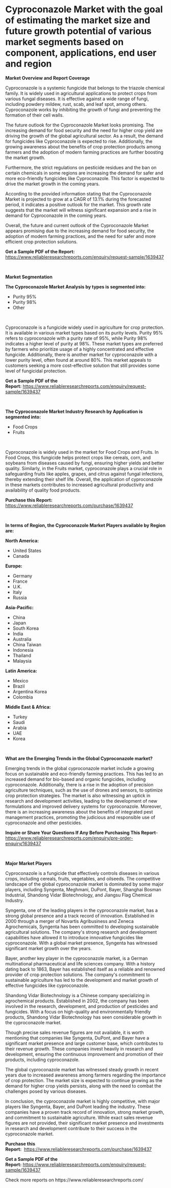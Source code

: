 <p><h1>Cyproconazole Market with the goal of estimating the market size and future growth potential of various market segments based on component, applications, end user and region</h1></p><p><strong>Market Overview and Report Coverage</strong></p>
<p><p>Cyproconazole is a systemic fungicide that belongs to the triazole chemical family. It is widely used in agricultural applications to protect crops from various fungal diseases. It is effective against a wide range of fungi, including powdery mildew, rust, scab, and leaf spot, among others. Cyproconazole works by inhibiting the growth of fungi and preventing the formation of their cell walls.</p><p>The future outlook for the Cyproconazole Market looks promising. The increasing demand for food security and the need for higher crop yield are driving the growth of the global agricultural sector. As a result, the demand for fungicides like Cyproconazole is expected to rise. Additionally, the growing awareness about the benefits of crop protection products among farmers and the adoption of modern farming practices are further boosting the market growth.</p><p>Furthermore, the strict regulations on pesticide residues and the ban on certain chemicals in some regions are increasing the demand for safer and more eco-friendly fungicides like Cyproconazole. This factor is expected to drive the market growth in the coming years.</p><p>According to the provided information stating that the Cyproconazole Market is projected to grow at a CAGR of 13.1% during the forecasted period, it indicates a positive outlook for the market. This growth rate suggests that the market will witness significant expansion and a rise in demand for Cyproconazole in the coming years.</p><p>Overall, the future and current outlook of the Cyproconazole Market appears promising due to the increasing demand for food security, the adoption of modern farming practices, and the need for safer and more efficient crop protection solutions.</p></p>
<p><strong>Get a Sample PDF of the Report:</strong> <a href="https://www.reliableresearchreports.com/enquiry/request-sample/1639437">https://www.reliableresearchreports.com/enquiry/request-sample/1639437</a></p>
<p>&nbsp;</p>
<p><strong>Market Segmentation</strong></p>
<p><strong>The Cyproconazole Market Analysis by types is segmented into:</strong></p>
<p><ul><li>Purity 95%</li><li>Purity 98%</li><li>Other</li></ul></p>
<p>&nbsp;</p>
<p><p>Cyproconazole is a fungicide widely used in agriculture for crop protection. It is available in various market types based on its purity levels. Purity 95% refers to cyproconazole with a purity rate of 95%, while Purity 98% indicates a higher level of purity at 98%. These market types are preferred by farmers who prioritize usage of a highly concentrated and effective fungicide. Additionally, there is another market for cyproconazole with a lower purity level, often found at around 80%. This market appeals to customers seeking a more cost-effective solution that still provides some level of fungicidal protection.</p></p>
<p><strong>Get a Sample PDF of the Report:</strong>&nbsp;<a href="https://www.reliableresearchreports.com/enquiry/request-sample/1639437">https://www.reliableresearchreports.com/enquiry/request-sample/1639437</a></p>
<p>&nbsp;</p>
<p><strong>The Cyproconazole Market Industry Research by Application is segmented into:</strong></p>
<p><ul><li>Food Crops</li><li>Fruits</li></ul></p>
<p>&nbsp;</p>
<p><p>Cyproconazole is widely used in the market for Food Crops and Fruits. In Food Crops, this fungicide helps protect crops like cereals, corn, and soybeans from diseases caused by fungi, ensuring higher yields and better quality. Similarly, in the Fruits market, cyproconazole plays a crucial role in safeguarding fruits like apples, grapes, and citrus against fungal infections, thereby extending their shelf life. Overall, the application of cyproconazole in these markets contributes to increased agricultural productivity and availability of quality food products.</p></p>
<p><strong>Purchase this Report:</strong>&nbsp; <a href="https://www.reliableresearchreports.com/purchase/1639437">https://www.reliableresearchreports.com/purchase/1639437</a></p>
<p>&nbsp;</p>
<p><strong>In terms of Region, the Cyproconazole Market Players available by Region are:</strong></p>
<p>
    <p> <strong> North America: </strong>
        <ul>
            <li>United States</li>
            <li>Canada</li>
        </ul>
        </p> 
    <p> <strong> Europe: </strong>
        <ul>
            <li>Germany</li>
            <li>France</li>
            <li>U.K.</li>
            <li>Italy</li>
            <li>Russia</li>
        </ul>
        </p> 
    <p> <strong> Asia-Pacific: </strong>
        <ul>
            <li>China</li>
            <li>Japan</li>
            <li>South Korea</li>
            <li>India</li>
            <li>Australia</li>
            <li>China Taiwan</li>
            <li>Indonesia</li>
            <li>Thailand</li>
            <li>Malaysia</li>
        </ul>
        </p> 
    <p> <strong> Latin America: </strong>
        <ul>
            <li>Mexico</li>
            <li>Brazil</li>
            <li>Argentina Korea</li>
            <li>Colombia</li>
        </ul>
        </p> 
    <p> <strong> Middle East & Africa: </strong>
        <ul>
            <li>Turkey</li>
            <li>Saudi</li>
            <li>Arabia</li>
            <li>UAE</li>
            <li>Korea</li>
        </ul>
    </p>
    </p>
<p>&nbsp;</p>
<p><strong>What are the Emerging Trends in the Global Cyproconazole market?</strong></p>
<p><p>Emerging trends in the global cyproconazole market include a growing focus on sustainable and eco-friendly farming practices. This has led to an increased demand for bio-based and organic fungicides, including cyproconazole. Additionally, there is a rise in the adoption of precision agriculture techniques, such as the use of drones and sensors, to optimize crop protection strategies. The market is also witnessing an uptick in research and development activities, leading to the development of new formulations and improved delivery systems for cyproconazole. Moreover, there is an increasing awareness about the benefits of integrated pest management practices, promoting the judicious and responsible use of cyproconazole and other pesticides.</p></p>
<p><strong>Inquire or Share Your Questions If Any Before Purchasing This Report</strong>- <a href="https://www.reliableresearchreports.com/enquiry/pre-order-enquiry/1639437">https://www.reliableresearchreports.com/enquiry/pre-order-enquiry/1639437</a></p>
<p>&nbsp;</p>
<p><strong>Major Market Players</strong></p>
<p><p>Cyproconazole is a fungicide that effectively controls diseases in various crops, including cereals, fruits, vegetables, and oilseeds. The competitive landscape of the global cyproconazole market is dominated by some major players, including Syngenta, Meghmani, DuPont, Bayer, Shanghai Bosman Industrial, Shandong Vidar Biotechnology, and Jiangsu Flag Chemical Industry.</p><p>Syngenta, one of the leading players in the cyproconazole market, has a strong global presence and a track record of innovation. Established in 2000 through a merger of Novartis Agribusiness and Zeneca Agrochemicals, Syngenta has been committed to developing sustainable agricultural solutions. The company's strong research and development capabilities have allowed it to introduce innovative fungicides like cyproconazole. With a global market presence, Syngenta has witnessed significant market growth over the years.</p><p>Bayer, another key player in the cyproconazole market, is a German multinational pharmaceutical and life sciences company. With a history dating back to 1863, Bayer has established itself as a reliable and renowned provider of crop protection solutions. The company's commitment to sustainable agriculture has led to the development and market growth of effective fungicides like cyproconazole.</p><p>Shandong Vidar Biotechnology is a Chinese company specializing in agrochemical products. Established in 2002, the company has been involved in the research, development, and production of pesticides and fungicides. With a focus on high-quality and environmentally friendly products, Shandong Vidar Biotechnology has seen considerable growth in the cyproconazole market.</p><p>Though precise sales revenue figures are not available, it is worth mentioning that companies like Syngenta, DuPont, and Bayer have a significant market presence and large customer base, which contributes to their revenue growth. These companies invest heavily in research and development, ensuring the continuous improvement and promotion of their products, including cyproconazole.</p><p>The global cyproconazole market has witnessed steady growth in recent years due to increased awareness among farmers regarding the importance of crop protection. The market size is expected to continue growing as the demand for higher crop yields persists, along with the need to combat the challenges posed by various diseases.</p><p>In conclusion, the cyproconazole market is highly competitive, with major players like Syngenta, Bayer, and DuPont leading the industry. These companies have a proven track record of innovation, strong market growth, and commitment to sustainable agriculture. While exact sales revenue figures are not provided, their significant market presence and investments in research and development contribute to their success in the cyproconazole market.</p></p>
<p><strong>Purchase this Report:</strong>&nbsp;&nbsp;<a href="https://www.reliableresearchreports.com/purchase/1639437">https://www.reliableresearchreports.com/purchase/1639437</a></p>
<p></p>
<p><strong>Get a Sample PDF of the Report:</strong>&nbsp;<a href="https://www.reliableresearchreports.com/enquiry/request-sample/1639437">https://www.reliableresearchreports.com/enquiry/request-sample/1639437</a></p>
<p>Check more reports on https://www.reliableresearchreports.com/</p>